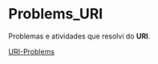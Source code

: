 # Problems_URI
Problemas e atividades que resolvi do **URI**.

[URI-Problems](https://www.urionlinejudge.com.br/judge/pt/categories)

